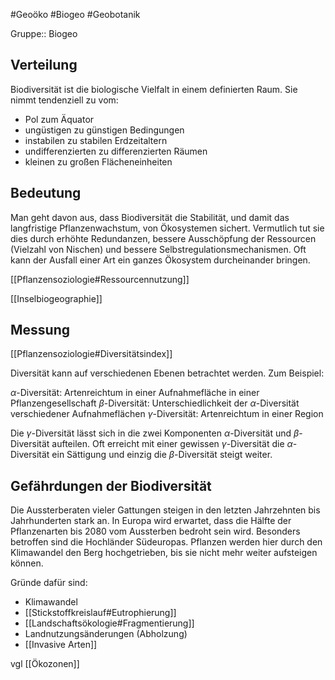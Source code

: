 #Geoöko #Biogeo #Geobotanik 

Gruppe:: Biogeo

## Verteilung

Biodiversität ist die biologische Vielfalt in einem definierten Raum. Sie nimmt tendenziell zu vom:
- Pol zum Äquator
- ungüstigen zu günstigen Bedingungen
- instabilen zu stabilen Erdzeitaltern
- undifferenzierten zu differenzierten Räumen
- kleinen zu großen Flächeneinheiten

## Bedeutung

Man geht davon aus, dass Biodiversität die Stabilität, und damit das langfristige Pflanzenwachstum, von Ökosystemen sichert. Vermutlich tut sie dies durch erhöhte Redundanzen, bessere Ausschöpfung der Ressourcen (Vielzahl von Nischen) und bessere Selbstregulationsmechanismen. Oft kann der Ausfall einer Art ein ganzes Ökosystem durcheinander bringen. 

[[Pflanzensoziologie#Ressourcennutzung]]

[[Inselbiogeographie]]

## Messung

[[Pflanzensoziologie#Diversitätsindex]]

Diversität kann auf verschiedenen Ebenen betrachtet werden. Zum  Beispiel:

$\alpha$-Diversität: Artenreichtum in einer Aufnahmefläche in einer Pflanzengesellschaft
$\beta$-Diversität: Unterschiedlichkeit der $\alpha$-Diversität verschiedener Aufnahmeflächen
$\gamma$-Diversität: Artenreichtum in einer Region

Die $\gamma$-Diversität lässt sich in die zwei Komponenten  $\alpha$-Diversität und $\beta$-Diversität aufteilen. Oft erreicht mit einer gewissen $\gamma$-Diversität die $\alpha$-Diversität ein Sättigung und einzig die $\beta$-Diversität steigt weiter.

## Gefährdungen der Biodiversität

Die Aussterberaten vieler Gattungen steigen in den letzten Jahrzehnten bis Jahrhunderten stark an. In Europa wird erwartet, dass die Hälfte der Pflanzenarten bis 2080 vom Aussterben bedroht sein wird. Besonders betroffen sind die Hochländer Südeuropas. Pflanzen werden hier durch den Klimawandel den Berg hochgetrieben, bis sie nicht mehr weiter aufsteigen können.

Gründe dafür sind:

- Klimawandel
- [[Stickstoffkreislauf#Eutrophierung]]
- [[Landschaftsökologie#Fragmentierung]]
- Landnutzungsänderungen (Abholzung)
- [[Invasive Arten]]

vgl [[Ökozonen]]
